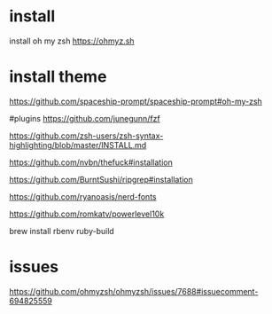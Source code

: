 # install
install oh my zsh https://ohmyz.sh


# install theme
https://github.com/spaceship-prompt/spaceship-prompt#oh-my-zsh

#plugins
https://github.com/junegunn/fzf

https://github.com/zsh-users/zsh-syntax-highlighting/blob/master/INSTALL.md

https://github.com/nvbn/thefuck#installation

https://github.com/BurntSushi/ripgrep#installation

https://github.com/ryanoasis/nerd-fonts

https://github.com/romkatv/powerlevel10k

brew install rbenv ruby-build


# issues
https://github.com/ohmyzsh/ohmyzsh/issues/7688#issuecomment-694825559
